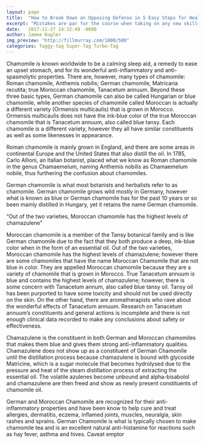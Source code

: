 ```yaml
---
layout: page
title:  "How to Break Down an Opposing Defense in 5 Easy Steps for Healthcare"
excerpt: "Mistakes are par for the course when taking on any new skill—watching video is no exception. Check out these coaches’ suggestions to avoid the common missteps"
date:   2017-11-27 14:32:49 -0600
author: Jamee Kugler
img_preview: "http://fillmurray.com/1000/500"
categories: Taggy-tag Super-Tag Turbo-Tag
---
```

Chamomile is known worldwide to be a calming sleep aid, a remedy to ease an upset stomach, and for its wonderful anti-inflammatory and anti-spasmolytic properties. There are, however, many types of chamomile: Roman chamomile, Anthemis nobilis; German chamomile, Matricaria recutita; true Moroccan chamomile, Tanacetum annuum. Beyond these three basic types, German chamomile can also be called Hungarian or blue chamomile, while another species of chamomile called Moroccan is actually a different variety (Ormensis multicaulis) that is grown in Morocco. Ormensis multicaulis does not have the ink-blue color of the true Moroccan chamomile that is Tanacetum annuum, also called blue tansy. Each chamomile is a different variety, however they all have similar constituents as well as some likenesses in appearance.

Roman chamomile is mainly grown in England, and there are some areas in continental Europe and the United States that also distill the oil. In 1785, Carlo Allioni, an Italian botanist, placed what we know as Roman chamomile in the genus Chamaemelum, naming Anthemis nobilis as Chamaemelum nobile, thus furthering the confusion about chamomiles.

German chamomile is what most botanists and herbalists refer to as chamomile. German chamomile grows wild mostly in Germany, however what is known as blue or German chamomile has for the past 10 years or so been mainly distilled in Hungary, yet it retains the name German
chamomile.

 “Out of the two varieties, Moroccan chamomile has the highest levels of chamazulene”


Moroccan chamomile is a member of the Tansy botanical family and is like German chamomile due to the fact that they both produce a deep, ink-blue color when in the form of an essential oil. Out of the two varieties, Moroccan chamomile has the highest levels of chamazulene; however there are some chamomiles that have the name Moroccan Chamomile that are not blue in color. They are appelled Moroccan chamomile because they are a variety of chamomile that is grown in Morocco. True Tanacetum annuum is blue and contains the highest levels of chamazulene; however, there is some concern with Tanacetum annum, also called blue tansy oil. Tansy oil has been purported to have some toxicity and should not be used directly on the skin. On the other hand, there are aromatherapists who rave about the wonderful effects of Tanacetum annuum. Research on Tanacetum annuum’s constituents and general actions is incomplete and there is not enough clinical data recorded to make any conclusions about safety or effectiveness.

Chamazulene is the constituent in both German and Moroccan chamomiles that makes them blue and gives them strong anti-inflammatory qualities. Chamazulene does not show up as a constituent of German Chamomile until the distillation process because chamazulene is bound with glycoside Matricine, which is a sugar molecule that becomes hydrolysed due to the pressure and heat of the steam distillation process of extracting the essential oil. The volatile azulenes become unbound and alpha-bisabolol and chamazulene are then freed and show as newly present constituents of chamomile oil.

German and Moroccan Chamomile are recognized for their anti-inflammatory properties and have been know to help cure and treat allergies, dermatitis, eczema, inflamed joints, muscles, neuralgia, skin rashes and sprains. German Chamomile is what is typically chosen to make chamomile tea and is an excellent natural anti-histamine for reactions such as hay fever, asthma and hives. Caveat emptor      
